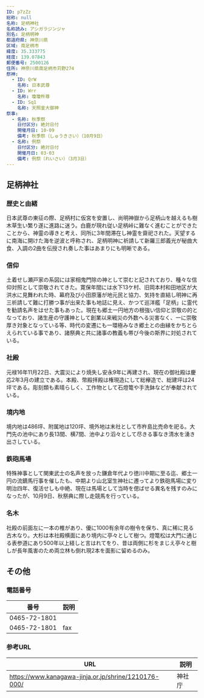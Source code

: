 ```yaml
---
ID: p7zZz
総称: null
名称: 足柄神社
名称読み: アシガラジンジャ
別名: 足柄明神
都道府県: 神奈川県
区域: 南足柄市
緯度: 35.333775
経度: 139.07843
郵便番号: 2500126
住所: 神奈川県南足柄市苅野274
祭神:
  - ID: QrW
    名称: 日本武尊
  - ID: Wrr
    名称: 瓊瓊杵尊
  - ID: Sq1
    名称: 天照皇大御神
祭事:
  - 名称: 秋季祭
    日付区分: 絶対日付
    開催月日: 10-09
    備考: 秋季祭（しゅうきさい）（10月9日）
  - 名称: 例祭
    日付区分: 絶対日付
    開催月日: 03-03
    備考: 例祭（れいさい）（3月3日）
---
```


## 足柄神社

### 歴史と由緒

日本武尊の東征の際、足柄村に仮宮を安置し、尚明神嶽から足柄山を越えるも樹木草生い繁り遂に進路に迷う。白鹿が現れ従い足柄峠に難なく進むことができたことから、神霊の導きと考え、同所に3年間滞在し神霊を齋祀された。天望するに南海に開けた海を逆波と呼称され、足柄明神に祈請して新羅三郎義光が秘曲大食、入調の2曲を伝授され奏した事はあまりにも明晰である。

### 信仰

土着せし瀬戸家の系図には家相鬼門除の神として崇むと記されており、種々な信仰対照として崇敬されてきた。寛保年間には水下13ケ村、旧岡本村和田地区が大洪水に見舞われた時、幕府及び小田原藩が地元民と協力、気持を直結し明神に再三祈請して難に打勝つ事が出来た事も地誌に見え、かつて巡洋艦「足柄」に霊代を勧請名声をはせた事もあった。現在も郷土一円地方の根強い信仰と崇敬の的となっており、諸生産の守護神として創業以来戦災の外数へる災害なく、一に崇敬厚き対象となっている等、時代の変遷にも一環極みなき郷土との由縁をかちとらえられている事であり、諸祭典と共に諸事の教義も帯び今後の斯界に対処されている。

### 社殿

元禄16年11月22日、大震災により焼失し安永9年に再建され、現在の御社殿は慶応2年3月の建立である。本殿、幣殿拝殿は権現造にして総欅造で、総建坪は24坪である。彫刻類も素晴らしく、工作物として石燈篭や手洗鉢などが奉献されている。

### 境内地

境内地は486坪、附属地は120坪、境外地は末社として市杵島比売命を祀る。大門先の池中にあり長13間、横7間、池中より滔々として尽きる事なき清水を湧き出さしている。

### 鉄砲馬場

特殊神事として関東武士の名声を放った鎌倉年代より徳川中期に至る迄、郷土一円の流鏑馬行事を催したも、中期より山北室生神社に遷ってより鉄砲馬場に変り明治四年、復活せしも中絶、現在は馬場として当時を偲ばせる異名を残すのみになったが、10月9日、秋祭典に際し走競馬を行っている。

### 名木

社殿の前面左に一本の椎があり、優に1000有余年の樹令を保ち、真に稀に見る古木なり。大杉は本社殿横面にあり境内に亭々として樹つ。燈篭松は大門に通じる表参道にあり500年以上経しと言はれてをり、昔は両側に杉をまじえ亭々と樹しが長年風害のため両立林も倒れ現2本を面影に留めるのみ。

## その他

### 電話番号

| 番号         | 説明 |
| ------------ | ---- |
| 0465-72-1801 |      |
| 0465-72-1801 | fax  |

### 参考URL

| URL                                                  | 説明   |
| ---------------------------------------------------- | ------ |
| https://www.kanagawa-jinja.or.jp/shrine/1210176-000/ | 神社庁 |
